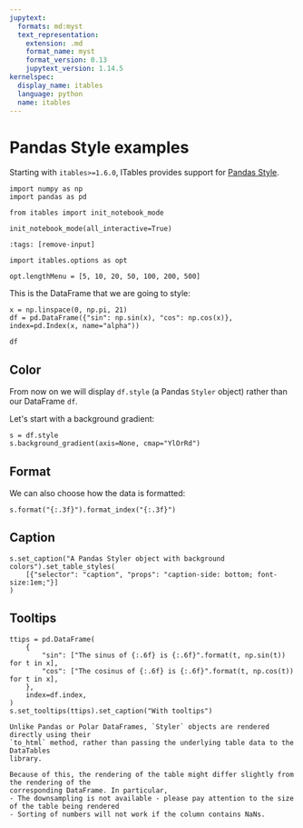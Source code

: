 ```yaml
---
jupytext:
  formats: md:myst
  text_representation:
    extension: .md
    format_name: myst
    format_version: 0.13
    jupytext_version: 1.14.5
kernelspec:
  display_name: itables
  language: python
  name: itables
---
```


# Pandas Style examples

Starting with `itables>=1.6.0`, ITables provides support for
[Pandas Style](https://pandas.pydata.org/docs/user_guide/style.html).

```{code-cell}
import numpy as np
import pandas as pd

from itables import init_notebook_mode

init_notebook_mode(all_interactive=True)
```

```{code-cell}
:tags: [remove-input]

import itables.options as opt

opt.lengthMenu = [5, 10, 20, 50, 100, 200, 500]
```

This is the DataFrame that we are going to style:

```{code-cell}
x = np.linspace(0, np.pi, 21)
df = pd.DataFrame({"sin": np.sin(x), "cos": np.cos(x)}, index=pd.Index(x, name="alpha"))

df
```

## Color

From now on we will display `df.style`
(a Pandas `Styler` object) rather than our DataFrame `df`.

Let's start with a background gradient:

```{code-cell}
s = df.style
s.background_gradient(axis=None, cmap="YlOrRd")
```

## Format

We can also choose how the data is formatted:

```{code-cell}
s.format("{:.3f}").format_index("{:.3f}")
```

## Caption

```{code-cell}
s.set_caption("A Pandas Styler object with background colors").set_table_styles(
    [{"selector": "caption", "props": "caption-side: bottom; font-size:1em;"}]
)
```

## Tooltips

```{code-cell}
ttips = pd.DataFrame(
    {
        "sin": ["The sinus of {:.6f} is {:.6f}".format(t, np.sin(t)) for t in x],
        "cos": ["The cosinus of {:.6f} is {:.6f}".format(t, np.cos(t)) for t in x],
    },
    index=df.index,
)
s.set_tooltips(ttips).set_caption("With tooltips")
```

```{note}
Unlike Pandas or Polar DataFrames, `Styler` objects are rendered directly using their
`to_html` method, rather than passing the underlying table data to the DataTables
library.

Because of this, the rendering of the table might differ slightly from the rendering of the
corresponding DataFrame. In particular,
- The downsampling is not available - please pay attention to the size of the table being rendered
- Sorting of numbers will not work if the column contains NaNs.
```
